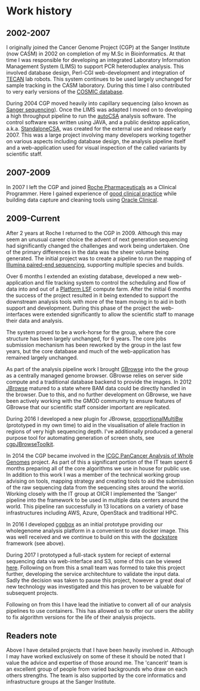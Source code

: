 # Work history

## 2002-2007

I originally joined the Cancer Genome Project (CGP) at the Sanger Institute (now CASM) in 2002 on completion of my M.Sc in Bioinformatics.  At that time I was responsible for developing an integrated Laboratory Information Management System (LIMS) to support PCR heteroduplex analysis.  This involved database design, Perl-CGI web-development and integration of [TECAN](http://www.tecan.com/) lab robots.  This system continues to be used
largely unchanged for sample tracking in the CASM laboratory.  During this time I also contributed to very early versions of the [COSMIC database](http://cancer.sanger.ac.uk/cosmic).

During 2004 CGP moved heavily into capillary sequencing (also known as [Sanger sequencing](https://en.wikipedia.org/wiki/Sanger_sequencing)).  Once the LIMS was adapted
I moved on to developing a high throughput pipeline to run the [autoCSA](http://www.ncbi.nlm.nih.gov/pubmed/17485433) analysis software.  The control software was written using JAVA, and a public desktop application, a.k.a. [StandaloneCSA](http://cancerit.github.io/AutoCSA/), was created for the external use and release early 2007.  This was a large project involving many developers working together on various aspects including database design, the analysis pipeline itself and a web-application used for visual inspection of the called variants by scientific staff.

## 2007-2009

In 2007 I left the CGP and joined [Roche Pharmaceuticals](http://www.roche.com/) as a Clinical Programmer.  Here I gained experience of [good clinical practice](https://en.wikipedia.org/wiki/Good_clinical_practice) while building data capture and cleaning tools using [Oracle Clinical](http://www.oracle.com/us/products/applications/health-sciences/e-clinical/clinical/index.html).

## 2009-Current

After 2 years at Roche I returned to the CGP in 2009.  Although this may seem an unusual career choice the advent of next generation sequencing had significantly changed the challenges and work being undertaken.  One of the primary differences in the data was the sheer volume being generated.  The initial project was to create a pipeline to run the mapping of [Illumina paired-end sequencing](https://www.illumina.com/technology/next-generation-sequencing/paired-end-sequencing_assay.html), supporting multiple species and builds.

Over 6 months I extended an existing database, developed a new web-application and file tracking system to control the scheduling and flow of data into and out of a [Platform LSF](https://en.wikipedia.org/wiki/Platform_LSF) compute farm.  After the initial 6 months the success of the project resulted in it being extended to support the downstream analysis tools with more of the team moving in to aid in both support and development.  During this phase of the project the web-interfaces were extended significantly to allow the scientific staff to manage their data and analysis.

The system proved to be a work-horse for the group, where the core structure has been largely unchanged, for 6 years.  The core jobs submission mechanism has been reworked by the group in the last few years, but the core database and much of the web-application has remained largely unchanged.

As part of the analysis pipeline work I brought [GBrowse](http://gmod.org/wiki/GBrowse) into the the group as a centrally managed genome browser.  GBrowse relies on server side compute and a traditional database backend to provide the images. In 2012 [JBrowse](http://jbrowse.org/) matured to a state where BAM data could be directly handled in the browser.  Due to this, and no further development on GBrowse, we have been actively working with the GMOD community to ensure features of GBrowse that our scientific staff consider important are replicated.

During 2016 I developed a new plugin for JBrowse, [proportionalMultiBw](https://github.com/cancerit/proportionalmultibw/blob/master/README.md) (prototyped in my own time) to aid in the visualisation of allele fraction in regions of very high sequencing depth.  I've additionally produced a general purpose tool for automating generation of screen shots, see [cgpJBrowseToolkit](https://github.com/cancerit/cgpJBrowseToolkit/blob/master/README.md).

In 2014 the CGP became involved in the [ICGC PanCancer Analysis of Whole Genomes](https://dcc.icgc.org/pcawg) project.  As part of this a significant portion of the IT team spent 6 months preparing all of the core algorithms we use in house for public use.  In addition to this work I was a member of the technical working group advising on tools, mapping strategy and creating tools to aid the submission of the raw sequencing data from the sequencing sites around the world.  Working closely with the IT group at OICR I implemented the 'Sanger' pipeline into the framework to be used in multiple data centers around the world.  This pipeline ran successfully in 13 locations on a variety of base infrastructures including AWS, Azure, OpenStack and traditional HPC.

In 2016 I developed [cgpbox](https://github.com/cancerit/cgpbox) as an initial prototype providing our wholegenome analysis platform in a convenient to use docker image.  This was well received and we continue to build on this with the [dockstore](https://dockstore.org) framework (see above).

During 2017 I prototyped a full-stack system for reciept of external sequencing data via web-interface and S3, some of this can be viewed [here](https://youtu.be/I2Burmz7nPA).  Following on from this a small team was formed to take this project further, developing the service architechture to validate the input data.  Sadly the decision was taken to pause this project, however a great deal of new technology was investigated and this has proven to be valuable for subsequent projects.

Following on from this I have lead the initiative to convert all of our analysis pipelines to use containers.  This has allowed us to offer our users the ability to fix algorithm versions for the life of their analysis projects.

## Readers note

Above I have detailed projects that I have been heavily involved in.  Although I may have worked exclusively on some of these it should be noted that I value the advice and expertise of those around me.  The 'cancerit' team is an excellent group of people from varied backgrounds who draw on each others strengths.  The team is also supported by the core informatics and infrastructure groups at the Sanger Institute.
